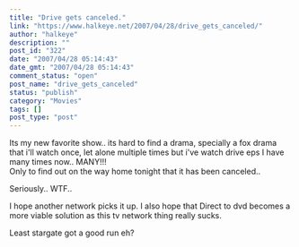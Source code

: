 ```yaml
---
title: "Drive gets canceled."
link: "https://www.halkeye.net/2007/04/28/drive_gets_canceled/"
author: "halkeye"
description: ""
post_id: "322"
date: "2007/04/28 05:14:43"
date_gmt: "2007/04/28 05:14:43"
comment_status: "open"
post_name: "drive_gets_canceled"
status: "publish"
category: "Movies"
tags: []
post_type: "post"
---
```


Its my new favorite show.. its hard to find a drama, specially a fox drama that i'll watch once, let alone multiple times but i've watch drive eps I have many times now.. MANY!!!  
Only to find out on the way home tonight that it has been canceled..

Seriously.. WTF..

I hope another network picks it up. I also hope that Direct to dvd becomes a more viable solution as this tv network thing really sucks.

Least stargate got a good run eh?